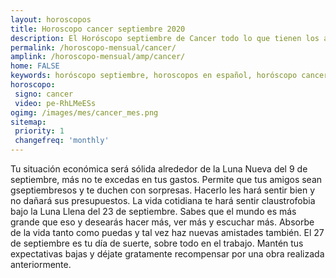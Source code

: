 ```yaml
---
layout: horoscopos
title: Horoscopo cancer septiembre 2020
description: El Horóscopo septiembre de Cancer todo lo que tienen los astros preparados para este mes, amor, trabajo, familia. Todo sobre astrologia, tarot, predicciones. Horoscopo gratis en español, predicciones y astrología.
permalink: /horoscopo-mensual/cancer/
amplink: /horoscopo-mensual/amp/cancer/
home: FALSE
keywords: horóscopo septiembre, horoscopos en español, horóscopo cancer septiembre , horóscopo esperanza gracia, horoscop, horóscopos gratis, horoscopo cancer, Tarot, Astrologia, Zodíaco, cancer, horoscopo gratis, horoscopo del mes 
horoscopo:
 signo: cancer
 video: pe-RhLMeESs 
ogimg: /images/mes/cancer_mes.png
sitemap:
 priority: 1
 changefreq: 'monthly'
---
```



Tu situación económica será sólida alrededor de la Luna Nueva del 9 de septiembre, más no  te excedas en tus gastos. Permite que tus amigos sean gseptiembresos y te duchen con sorpresas. Hacerlo les hará sentir bien y no dañará sus presupuestos. La vida cotidiana te hará sentir claustrofobia bajo la Luna Llena del 23 de septiembre. Sabes que el mundo es más grande que eso y desearás hacer más, ver más y escuchar más. Absorbe de la vida tanto como puedas y tal vez haz nuevas amistades también. El 27 de septiembre es tu día de suerte, sobre todo en el trabajo. Mantén tus expectativas bajas y déjate gratamente recompensar por una obra realizada anteriormente.